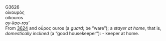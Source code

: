 <body>
  <p>G3626<br>  οἰκουρός  <br> oikouros  <br><i>oy-koo-ros‘ </i><br>From <a href="g3624.htm">3624</a> and   οὖρος    ouros   (a <i>guard</i>; be “ware”); a <i>stayer</i> <i>at</i> <i>home</i>, that is, <i>domestically</i> <i>inclined</i> (a “good housekeeper”): - keeper at home.<br></p>
 </body>